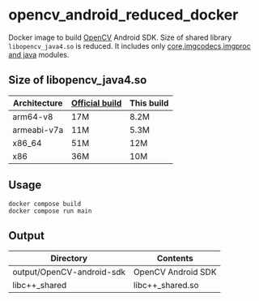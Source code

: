 # opencv_android_reduced_docker

Docker image to build [OpenCV](https://github.com/opencv/opencv) Android SDK.
Size of shared library `libopencv_java4.so` is reduced.
It includes only [core,imgcodecs,imgproc and java](https://github.com/tfandkusu/opencv_android_reduced_docker/blob/2b653c4e4f07a8f1c524884cc4e92f2ce16f5b36/build.sh#L3) modules.

## Size of libopencv_java4.so


| Architecture | [Official build](https://github.com/opencv/opencv/releases/tag/4.5.5) | This build |
| --- | --- | --- |
| arm64-v8 | 17M | 8.2M |
| armeabi-v7a | 11M | 5.3M |
| x86_64 | 51M  | 12M |
| x86 | 36M | 10M |




## Usage


```
docker compose build
docker compose run main
```

## Output

| Directory | Contents |
| --- | --- |
| output/OpenCV-android-sdk | OpenCV Android SDK |
| libc++_shared | libc++_shared.so |

